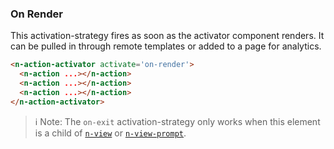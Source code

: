 ### On Render

This activation-strategy fires as soon as the activator component renders. It can be pulled in through remote templates or added to a page for analytics.

```html
<n-action-activator activate='on-render'>
  <n-action ...></n-action>
  <n-action ...></n-action>
  <n-action ...></n-action>
</n-action-activator>
```

> ℹ️ Note: The `on-exit` activation-strategy only works when this element is a child of  [`n-view`](/components/n-view) or [`n-view-prompt`](/components/n-view-prompt).
